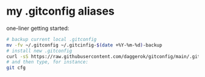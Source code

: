 # my .gitconfig aliases

one-liner getting started:

```bash
# backup current local .gitconfig
mv -fv ~/.gitconfig ~/.gitcinfig-$(date +%Y-%m-%d)-backup
# install new .gitconfig
curl -sS https://raw.githubusercontent.com/daggerok/gitconfig/main/.gitconfig >> $HOME/.gitconfig
# and then type, for instance:
git cfg
```
